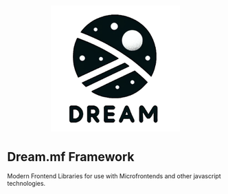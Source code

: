 <p align="center"> <img src="docs/logo.png" width="300"></p>

# Dream.mf Framework
Modern Frontend Libraries for use with Microfrontends and other javascript technologies.